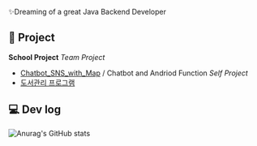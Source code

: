 ✨Dreaming of a great Java Backend Developer
## 📝 Project
**School Project**
*Team Project*
 - [Chatbot_SNS_with_Map]( https://github.com/WooJinDeve/BIT_Project--Chatbot_SNS_with_Map) / Chatbot and Andriod Function
*Self Project*
- [도서관리 프로그램](https://github.com/jangwon3828/University/tree/main/%EB%8F%84%EC%84%9C%EA%B4%80%EB%A6%AC) 
 
## 💻 Dev log</br>
 ![Anurag's GitHub stats](https://github-readme-stats.vercel.app/api?username=jangwon3828&show_icons=true&theme=cobalt)

